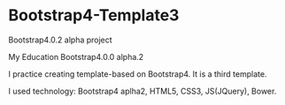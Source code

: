 # Bootstrap4-Template3
Bootstrap4.0.2 alpha project

My Education Bootstrap4.0.0 alpha.2

I practice creating template-based on Bootstrap4. It is a third template.

I used technology: Bootstrap4 aplha2, HTML5, CSS3, JS(JQuery), Bower.
